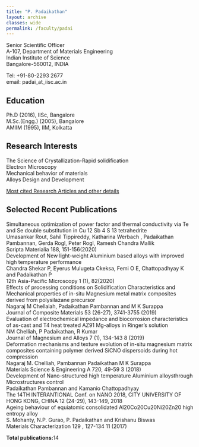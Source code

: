 ```yaml
---
title: "P. Padaikathan"
layout: archive
classes: wide
permalink: /faculty/padai
---
```


Senior Scientific Officer<br>
A-107, Department of Materials Engineering<br>
Indian Institute of Science<br>
Bangalore-560012, INDIA<br>

Tel: +91-80-2293 2677<br>
email: padai_at_iisc.ac.in<br>

## Education
Ph.D (2016), IISc, Bangalore<br>
M.Sc.(Engg.) (2005), Bangalore<br>
AMIIM (1995), IIM, Kolkatta<br>

## Research Interests
The Science of Crystallization-Rapid solidification<br>
Electron Microscopy<br>
Mechanical behavior of materials<br>
Alloys Design and Development <br>

<a href="https://materials.iisc.ac.in/wp-content/uploads/2020/08/ppadai.pdf">Most cited Research Articles and other details</a><br>

## Selected Recent Publications
Simultaneous optimization of power factor and thermal conductivity via Te
    and Se double substitution in Cu 12 Sb 4 S 13 tetrahedrite<br>
    Umasankar Rout, Sahil Tippireddy, Katharina Werbach , Padaikathan Pambannan, Gerda Rogl, Peter Rogl, Ramesh Chandra Mallik<br>
Scripta Materialia 188, 151-156(2020)<br>
Development of New light-weight Aluminium based alloys with improved
    high temperature performance<br>
    Chandra Shekar P, Eyerus Mulugeta Ckeksa, Femi O E, Chattopadhyay K and Padaikathan P<br>
    12th Asia-Pacific Microscopy 1 (1), 82(2020)<br>
Effects of processing conditions on Solidification Characteristics and
    Mechanical properties of in-situ Magnesium metal matrix composites
    derived from polysilazane precursor<br>
    Nagaraj M Chellaiah, Padaikathan Pambannan and M K Surappa<br>
    Journal of Composite Materials 53 (26-27), 3741-3755 (2019)<br>
Evaluation of electrochemical impedance and biocorrosion characteristics
    of as-cast and T4 heat treated AZ91 Mg-alloys in Ringer’s solution<br>
    NM Chelliah, P Padaikathan, R Kumar<br>
    Journal of Magnesium and Alloys 7 (1), 134-143 8 (2019)<br>
Deformation mechanisms and texture evolution of in-situ magnesium matrix
    composites containing polymer derived SiCNO dispersoids during hot compression<br>
    Nagaraj M. Chelliah, Pambannan Padaikathan M K Surappa<br>
    Materials Science & Engineering A 720, 49-59 3 (2018)<br>
Development of Nano-structured high temperature Aluminium alloysthrough Microstructures control<br>
    Padaikathan Pambannan and Kamanio Chattopadhyay<br>
    The 14TH INTERANTIONAL Conf. on NANO 2018, CITY UNIVERSITY OF HONG KONG, CHINA 12 (24-29), 143-149, 2018<br>
Ageing behaviour of equiatomic consolidated Al20Co20Cu20Ni20Zn20
    high entropy alloy<br>
    S. Mohanty, N.P. Gurao, P. Padaikathan and Krishanu Biswas<br>
    Materials Characterization 129 , 127-134 11 (2017)<br>

<b>Total publications:</b>14



